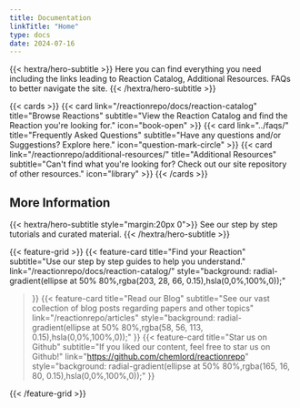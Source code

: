 ```yaml
---
title: Documentation
linkTitle: "Home"
type: docs
date: 2024-07-16
---
```


<style>
.hide-date span {
  display: none;
}
.hide-date {
  margin-top: -15px;
  margin-bottom: 0;
  padding-top: 0;
  padding-bottom: 0;
}

</style>

{{< hextra/hero-subtitle >}}
  Here you can find everything you need including the links leading to Reaction Catalog, Additional Resources. FAQs to better navigate the site. 
{{< /hextra/hero-subtitle >}}

{{< cards >}}
  {{< card link="/reactionrepo/docs/reaction-catalog" title="Browse Reactions" subtitle="View the Reaction Catalog and find the Reaction you're looking for." icon="book-open" >}}
  {{< card link="../faqs/" title="Frequently Asked Questions" subtitle="Have any questions and/or Suggestions? Explore here." icon="question-mark-circle" >}}
  {{< card link="/reactionrepo/additional-resources/" title="Additional Resources" subtitle="Can't find what you're looking for? Check out our site repository of other resources." icon="library" >}}
{{< /cards >}}

## More Information

{{< hextra/hero-subtitle style="margin:20px 0">}}
  See our step by step tutorials and curated material.
{{< /hextra/hero-subtitle >}}

{{< feature-grid >}}
  {{< feature-card
    title="Find your Reaction"
    subtitle="Use our step by step guides to help you understand."
    link="/reactionrepo/docs/reaction-catalog/"
    style="background: radial-gradient(ellipse at 50% 80%,rgba(203, 28, 66, 0.15),hsla(0,0%,100%,0));"
  >}}
  {{< feature-card
    title="Read our Blog"
    subtitle="See our vast collection of blog posts regarding papers and other topics"
    link="/reactionrepo/articles"
    style="background: radial-gradient(ellipse at 50% 80%,rgba(58, 56, 113, 0.15),hsla(0,0%,100%,0));"
  >}}
  {{< feature-card
    title="Star us on Github"
    subtitle="If you liked our content, feel free to star us on Github!"
    link="https://github.com/chemlord/reactionrepo"
    style="background: radial-gradient(ellipse at 50% 80%,rgba(165, 16, 80, 0.15),hsla(0,0%,100%,0));"
  >}}

{{< /feature-grid >}}

